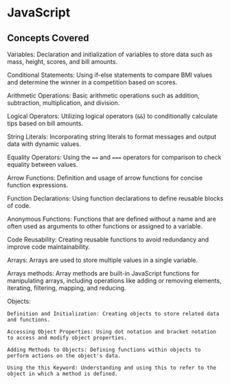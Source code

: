# JavaScript

## Concepts Covered

Variables: Declaration and initialization of variables to store data such as mass, height, scores, and bill amounts.

Conditional Statements: Using if-else statements to compare BMI values and determine the winner in a competition based on scores.

Arithmetic Operations: Basic arithmetic operations such as addition, subtraction, multiplication, and division.

Logical Operators: Utilizing logical operators (`&&`) to conditionally calculate tips based on bill amounts.

String Literals: Incorporating string literals to format messages and output data with dynamic values.

Equality Operators: Using the `==` and `===` operators for comparison to check equality between values.

Arrow Functions: Definition and usage of arrow functions for concise function expressions.

Function Declarations: Using function declarations to define reusable blocks of code.

Anonymous Functions: Functions that are defined without a name and are often used as arguments to other functions or assigned to a variable.

Code Reusability: Creating reusable functions to avoid redundancy and improve code maintainability.

Arrays: Arrays are used to store multiple values in a single variable.

Arrays methods: Array methods are built-in JavaScript functions for manipulating arrays, including operations like adding or removing elements, iterating, filtering, mapping, and reducing.

Objects:

    Definition and Initialization: Creating objects to store related data and functions.

    Accessing Object Properties: Using dot notation and bracket notation to access and modify object properties.

    Adding Methods to Objects: Defining functions within objects to perform actions on the object's data.

    Using the this Keyword: Understanding and using this to refer to the object in which a method is defined.